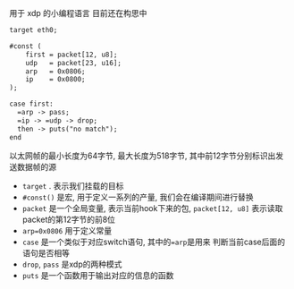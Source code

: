 用于 xdp 的小编程语言 目前还在构思中

```y
target eth0;

#const (
    first = packet[12, u8];
    udp   = packet[23, u16];
    arp   = 0x0806;
    ip    = 0x0800;
);

case first:
  =arp -> pass;
  =ip -> =udp -> drop;
  then -> puts("no match");
end
```

以太网帧的最小长度为64字节, 最大长度为518字节, 其中前12字节分别标识出发送数据帧的源
- `target` .   表示我们挂载的目标
- `#const()`   是宏, 用于定义一系列的产量, 我们会在编译期间进行替换
- `packet`     是一个全局变量, 表示当前hook下来的包, `packet[12, u8]` 表示读取packet的第12字节的前8位
- `arp=0x0806` 用于定义常量
- `case`       是一个类似于对应switch语句, 其中的`=arp`是用来 判断当前case后面的语句是否相等
- `drop`, `pass` 是xdp的两种模式
- `puts`       是一个函数用于输出对应的信息的函数